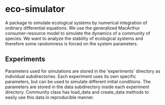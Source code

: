 # eco-simulator

A package to simulate ecological systems by numerical integration of ordinary differential equations. We use the generalized MacArthur consumer-resource model to simulate the dynamics of a community of species. We want to analyze the stability of ecological systems and therefore some randomness is forced on the system parameters.

## Experiments

Parameters used for simulations are stored in the 'experiments' directory as individual subdirectories. Each experiment uses its own specific parameters, but can be used to simulate different initial conditions. The parameters are stored in the data subdirectory inside each experiment directory. Community class has load_data and create_data methods to easily use this data in reproducible manner.

